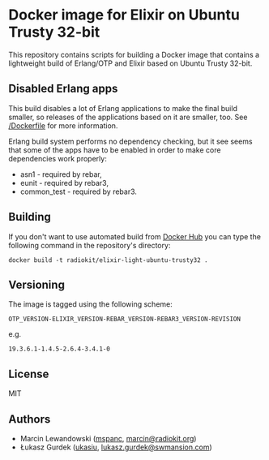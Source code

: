 # Docker image for Elixir on Ubuntu Trusty 32-bit

This repository contains scripts for building a Docker image that contains a 
lightweight build of Erlang/OTP and Elixir based on Ubuntu Trusty 32-bit.

## Disabled Erlang apps

This build disables a lot of Erlang applications to make the final build 
smaller, so releases of the applications based on it are smaller, too. See 
[/Dockerfile](Dockerfile) for more information.

Erlang build system performs no dependency checking, but it see seems that
some of the apps have to be enabled in order to make core dependencies work
properly:

* asn1 - required by rebar,
* eunit - required by rebar3,
* common_test - required by rebar3.

## Building

If you don't want to use automated build from [Docker Hub](https://hub.docker.com/r/radiokit/elixir-light-ubuntu-trusty32)
you can type the following command in the repository's directory:

```
docker build -t radiokit/elixir-light-ubuntu-trusty32 .
```

## Versioning

The image is tagged using the following scheme:

`OTP_VERSION-ELIXIR_VERSION-REBAR_VERSION-REBAR3_VERSION-REVISION`

e.g.

`19.3.6.1-1.4.5-2.6.4-3.4.1-0`

## License

MIT

## Authors

* Marcin Lewandowski ([mspanc](https://github.com/mspanc), marcin@radiokit.org)
* Łukasz Gurdek ([ukasiu](https://github.com/ukasiu), lukasz.gurdek@swmansion.com)